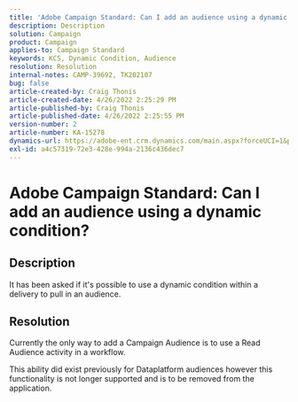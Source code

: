 ```yaml
---
title: 'Adobe Campaign Standard: Can I add an audience using a dynamic condition?'
description: Description
solution: Campaign
product: Campaign
applies-to: Campaign Standard
keywords: KCS, Dynamic Condition, Audience
resolution: Resolution
internal-notes: CAMP-39692, TK202107
bug: false
article-created-by: Craig Thonis
article-created-date: 4/26/2022 2:25:29 PM
article-published-by: Craig Thonis
article-published-date: 4/26/2022 2:25:55 PM
version-number: 2
article-number: KA-15278
dynamics-url: https://adobe-ent.crm.dynamics.com/main.aspx?forceUCI=1&pagetype=entityrecord&etn=knowledgearticle&id=14aba1b3-6cc5-ec11-a7b6-0022480a138b
exl-id: a4c57319-72e3-428e-994a-2136c436dec7
---
```

# Adobe Campaign Standard: Can I add an audience using a dynamic condition?

## Description


It has been asked if it's possible to use a dynamic condition within a delivery to pull in an audience.


## Resolution


Currently the only way to add a Campaign Audience is to use a Read Audience activity in a workflow.

This ability did exist previously for Dataplatform audiences however this functionality is not longer supported and is to be removed from the application.
